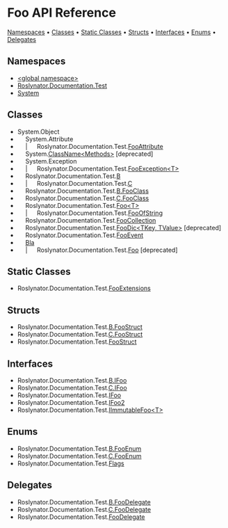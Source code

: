 <a name="_top"></a>

# Foo API Reference

[Namespaces](#namespaces) &#x2022; [Classes](#classes) &#x2022; [Static Classes](#static-classes) &#x2022; [Structs](#structs) &#x2022; [Interfaces](#interfaces) &#x2022; [Enums](#enums) &#x2022; [Delegates](#delegates)

## Namespaces

* [\<global namespace>](_Global/README.md#_top)
* [Roslynator.Documentation.Test](Roslynator/Documentation/Test/README.md#_top)
* [System](System/README.md#_top)

## Classes

* System\.Object
* &emsp; System\.Attribute
* &emsp; \| &emsp; Roslynator\.Documentation\.Test\.[FooAttribute](Roslynator/Documentation/Test/FooAttribute/README.md#_top)
* &emsp; System\.[ClassName\<Methods>](System/ClassName-1/README.md#_top) \[deprecated\]
* &emsp; System\.Exception
* &emsp; \| &emsp; Roslynator\.Documentation\.Test\.[FooException\<T>](Roslynator/Documentation/Test/FooException-1/README.md#_top)
* &emsp; Roslynator\.Documentation\.Test\.[B](Roslynator/Documentation/Test/B/README.md#_top)
* &emsp; \| &emsp; Roslynator\.Documentation\.Test\.[C](Roslynator/Documentation/Test/C/README.md#_top)
* &emsp; Roslynator\.Documentation\.Test\.[B.FooClass](Roslynator/Documentation/Test/B/FooClass/README.md#_top)
* &emsp; Roslynator\.Documentation\.Test\.[C.FooClass](Roslynator/Documentation/Test/C/FooClass/README.md#_top)
* &emsp; Roslynator\.Documentation\.Test\.[Foo\<T>](Roslynator/Documentation/Test/Foo-1/README.md#_top)
* &emsp; \| &emsp; Roslynator\.Documentation\.Test\.[FooOfString](Roslynator/Documentation/Test/FooOfString/README.md#_top)
* &emsp; Roslynator\.Documentation\.Test\.[FooCollection](Roslynator/Documentation/Test/FooCollection/README.md#_top)
* &emsp; Roslynator\.Documentation\.Test\.[FooDic\<TKey, TValue>](Roslynator/Documentation/Test/FooDic-2/README.md#_top) \[deprecated\]
* &emsp; Roslynator\.Documentation\.Test\.[FooEvent](Roslynator/Documentation/Test/FooEvent/README.md#_top)
* &emsp; [Bla](_Global/Bla/README.md#_top)
* &emsp; \| &emsp; Roslynator\.Documentation\.Test\.[Foo](Roslynator/Documentation/Test/Foo/README.md#_top) \[deprecated\]

## Static Classes

* Roslynator\.Documentation\.Test\.[FooExtensions](Roslynator/Documentation/Test/FooExtensions/README.md#_top)

## Structs

* Roslynator\.Documentation\.Test\.[B.FooStruct](Roslynator/Documentation/Test/B/FooStruct/README.md#_top)
* Roslynator\.Documentation\.Test\.[C.FooStruct](Roslynator/Documentation/Test/C/FooStruct/README.md#_top)
* Roslynator\.Documentation\.Test\.[FooStruct](Roslynator/Documentation/Test/FooStruct/README.md#_top)

## Interfaces

* Roslynator\.Documentation\.Test\.[B.IFoo](Roslynator/Documentation/Test/B/IFoo/README.md#_top)
* Roslynator\.Documentation\.Test\.[C.IFoo](Roslynator/Documentation/Test/C/IFoo/README.md#_top)
* Roslynator\.Documentation\.Test\.[IFoo](Roslynator/Documentation/Test/IFoo/README.md#_top)
* Roslynator\.Documentation\.Test\.[IFoo2](Roslynator/Documentation/Test/IFoo2/README.md#_top)
* Roslynator\.Documentation\.Test\.[IImmutableFoo\<T>](Roslynator/Documentation/Test/IImmutableFoo-1/README.md#_top)

## Enums

* Roslynator\.Documentation\.Test\.[B.FooEnum](Roslynator/Documentation/Test/B/FooEnum/README.md#_top)
* Roslynator\.Documentation\.Test\.[C.FooEnum](Roslynator/Documentation/Test/C/FooEnum/README.md#_top)
* Roslynator\.Documentation\.Test\.[Flags](Roslynator/Documentation/Test/Flags/README.md#_top)

## Delegates

* Roslynator\.Documentation\.Test\.[B.FooDelegate](Roslynator/Documentation/Test/B/FooDelegate/README.md#_top)
* Roslynator\.Documentation\.Test\.[C.FooDelegate](Roslynator/Documentation/Test/C/FooDelegate/README.md#_top)
* Roslynator\.Documentation\.Test\.[FooDelegate](Roslynator/Documentation/Test/FooDelegate/README.md#_top)
